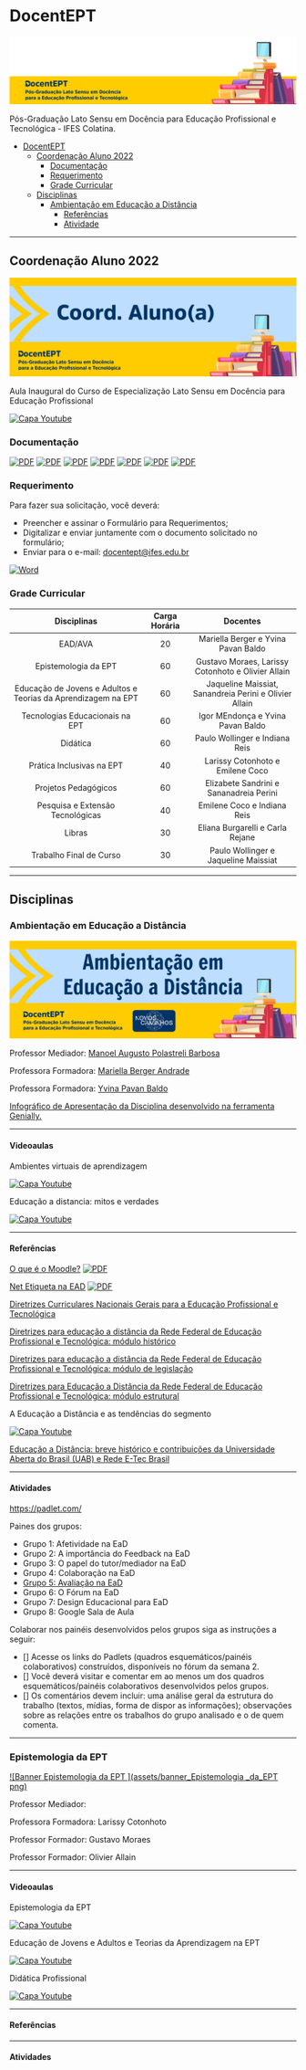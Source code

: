 # DocentEPT

[![Banner DocentEPT](assets/banner_docentept.png)](https://ava.cefor.ifes.edu.br)

Pós-Graduação Lato Sensu em Docência para Educação Profissional e Tecnológica - IFES Colatina.

<!-- TOC -->

- [DocentEPT](#docentept)
    - [Coordenação Aluno 2022](#coordena%C3%A7%C3%A3o-aluno-2022)
        - [Documentação](#documenta%C3%A7%C3%A3o)
        - [Requerimento](#requerimento)
        - [Grade Curricular](#grade-curricular)
    - [Disciplinas](#disciplinas)
        - [Ambientação em Educação a Distância](#ambienta%C3%A7%C3%A3o-em-educa%C3%A7%C3%A3o-a-dist%C3%A2ncia)
            - [Referências](#refer%C3%AAncias)
            - [Atividade](#atividade)

<!-- /TOC -->

---

## Coordenação Aluno 2022

[![Banner Ambientação em Educação a Distância](assets/banner_coordenacao.png)](https://ava.cefor.ifes.edu.br/course/view.php?id=27163)

Aula Inaugural do Curso de Especialização Lato Sensu em Docência para Educação Profissional

[![Capa Youtube](https://img.youtube.com/vi/k4BquTn1h34/mqdefault.jpg)](https://www.youtube.com/watch?v=k4BquTn1h34)

### Documentação

[![PDF](https://img.shields.io/badge/AULA_INAUGURAL-EC1C24?style=for-the-badge&logo=AdobeAcrobatReader&logoColor=white)](assets/aula_inaugural_12_05_2022.pdf) [![PDF](https://img.shields.io/badge/CRONOGRAMA_DAS_DISCIPLINAS-EC1C24?style=for-the-badge&logo=AdobeAcrobatReader&logoColor=white)](assets/Cronograma_das_disciplinas_2022.pdf) [![PDF](https://img.shields.io/badge/CALENDARIO_ACADEMICO-EC1C24?style=for-the-badge&logo=AdobeAcrobatReader&logoColor=white)](assets/Calendario_Academico_2022.pdf) [![PDF](https://img.shields.io/badge/DISTRIBUICAO_DA_EQUIPE_POR_POLO-EC1C24?style=for-the-badge&logo=AdobeAcrobatReader&logoColor=white)](assets/coordenadores_diversos_Mediadores_2022.pdf) [![PDF](https://img.shields.io/badge/PROJETO_PEDAGOGICO-EC1C24?style=for-the-badge&logo=AdobeAcrobatReader&logoColor=white)](assets/projeto_pedagogico.pdf) [![PDF](https://img.shields.io/badge/INSTRUÇÕES_NORMATIVAS-EC1C24?style=for-the-badge&logo=AdobeAcrobatReader&logoColor=white)](assets/instrucoes_normativas_2022.pdf) [![PDF](https://img.shields.io/badge/MANUAL_DO_ALUNO-EC1C24?style=for-the-badge&logo=AdobeAcrobatReader&logoColor=white)](assets/Manual_do_Aluno.pdf)

### Requerimento 

Para fazer sua solicitação, você deverá:

- Preencher e assinar o Formulário para Requerimentos;
- Digitalizar e enviar juntamente com o documento solicitado no formulário;
- Enviar para o e-mail: docentept@ifes.edu.br

[![Word](https://img.shields.io/badge/MODELO_DE_REQUERIMENTO-2B579A?style=for-the-badge&logo=MicrosoftWord&logoColor=white)](assets/Modelo_de_Requerimento.doc)

### Grade Curricular

|                        **Disciplinas**                        | **Carga Horária** |                      **Docentes**                      |
|:-------------------------------------------------------------:|:-----------------:|:------------------------------------------------------:|
|                            EAD/AVA                            |         20        | Mariella Berger e Yvina Pavan Baldo                    |
|                      Epistemologia da EPT                     |         60        | Gustavo Moraes, Larissy Cotonhoto e Olivier Allain     |
| Educação de Jovens e Adultos e Teorias da Aprendizagem na EPT |         60        | Jaqueline Maissiat, Sanandreia Perini e Olivier Allain |
|                Tecnologias Educacionais na EPT                |         60        | Igor MEndonça e Yvina Pavan Baldo                      |
|                            Didática                           |         60        | Paulo Wollinger e Indiana Reis                         |
|                   Prática Inclusivas na EPT                   |         40        | Larissy Cotonhoto e Emilene Coco                       |
|                      Projetos Pedagógicos                     |         60        | Elizabete Sandrini e Sananadreia Perini                |
|                Pesquisa e Extensão Tecnológicas               |         40        | Emilene Coco e Indiana Reis                            |
|                             Libras                            |         30        | Eliana Burgarelli e Carla Rejane                       |
|                    Trabalho Final de Curso                    |         30        | Paulo Wollinger e Jaqueline Maissiat                   |

---

## Disciplinas

### Ambientação em Educação a Distância

[![Banner Ambientação em Educação a Distância](assets/banner_ambientacao_em_educacao_a_distancia.png)](https://ava.cefor.ifes.edu.br/course/view.php?id=27101)

Professor Mediador: [Manoel Augusto Polastreli Barbosa](https://ava.cefor.ifes.edu.br/user/view.php?id=16311&course=27101)

Professora Formadora: [Mariella Berger Andrade](https://ava.cefor.ifes.edu.br/user/view.php?id=75&course=27101)

Professora Formadora: [Yvina Pavan Baldo](https://ava.cefor.ifes.edu.br/user/view.php?id=10&course=27101)

[Infográfico de Apresentação da Disciplina desenvolvido na ferramenta Genially.](https://view.genial.ly/62558271050f22001205fbcb/interactive-content-ead-ava-20221-docentep)

---

#### Videoaulas

Ambientes virtuais de aprendizagem

[![Capa Youtube](https://img.youtube.com/vi/NTkq4rsf5oE/mqdefault.jpg)](https://www.youtube.com/watch?v=NTkq4rsf5oE)

Educação a distancia: mitos e verdades

[![Capa Youtube](https://img.youtube.com/vi/CqBNkek2FVM/mqdefault.jpg)](https://www.youtube.com/watch?v=CqBNkek2FVM)

---

#### Referências

[O que é o Moodle?](https://crescercomeducacao.com.br/o-que-e-o-moodle/) [![PDF](https://img.shields.io/badge/MOODLE-EC1C24?style=for-the-badge&logo=AdobeAcrobatReader&logoColor=white)](assets/moodle.pdf)

[Net Etiqueta na EAD](https://crescercomeducacao.com.br/netiqueta-na-ead/) [![PDF](https://img.shields.io/badge/NETIQUETA_NA_EAD-EC1C24?style=for-the-badge&logo=AdobeAcrobatReader&logoColor=white)](assets/netiqueta.pdf)

[Diretrizes Curriculares Nacionais Gerais para a Educação Profissional e Tecnológica](https://www.in.gov.br/web/dou/-/resolucao-cne/cp-n-1-de-5-de-janeiro-de-2021-297767578)

[Diretrizes para educação a distância da Rede Federal de Educação Profissional e Tecnológica: módulo histórico](http://proedu.rnp.br/handle/123456789/1653)

[Diretrizes para educação a distância da Rede Federal de Educação Profissional e Tecnológica: módulo de legislação](http://proedu.rnp.br/handle/123456789/1655)

[Diretrizes para Educação a Distância da Rede Federal de Educação Profissional e Tecnológica: módulo estrutural](http://proedu.rnp.br/handle/123456789/1654)

A Educação a Distância e as tendências do segmento

[![Capa Youtube](https://img.youtube.com/vi/JP-cejlzLFg/mqdefault.jpg)](https://www.youtube.com/watch?v=JP-cejlzLFg)

[Educação a Distância: breve histórico e contribuições da Universidade Aberta do Brasil (UAB) e Rede E-Tec Brasil](https://www.researchgate.net/publication/324136558_EDUCACAO_A_DISTANCIA_NO_BRASIL_breve_historico_e_contribuicoes_da_Universidade_Aberta_do_Brasil_e_Rede_e-Tec_Brasil)

---

#### Atividades

https://padlet.com/

Paines dos grupos:
- Grupo 1: Afetividade na EaD
- Grupo 2: A importância do Feedback na EaD
- Grupo 3: O papel do tutor/mediador na EaD
- Grupo 4: Colaboração na EaD 
- [Grupo 5: Avaliação na EaD](https://crescercomeducacao.com.br/avaliacao-no-ead/) 
- Grupo 6: O Fórum na EaD
- Grupo 7: Design Educacional para EaD
- Grupo 8: Google Sala de Aula

Colaborar nos painéis desenvolvidos pelos grupos siga as instruções a seguir:

- [] Acesse os links do Padlets (quadros esquemáticos/painéis colaborativos) construídos, disponíveis no fórum da semana 2. 
- [] Você deverá visitar e comentar em ao menos um dos quadros esquemáticos/painéis colaborativos desenvolvidos pelos grupos.
- [] Os comentários devem incluir: uma análise geral da estrutura do trabalho (textos, mídias, forma de dispor as informações); observações sobre as relações entre os trabalhos do grupo analisado e o de quem comenta. 

---

### Epistemologia da EPT 

[![Banner Epistemologia da EPT ](assets/banner_Epistemologia _da_EPT png)]()

Professor Mediador: 

Professora Formadora: Larissy Cotonhoto

Professor Formador: Gustavo Moraes

Professor Formador: Olivier Allain

---

#### Videoaulas

Epistemologia da EPT

[![Capa Youtube](https://img.youtube.com/vi/XgXLCR1mc4w/mqdefault.jpg)](https://www.youtube.com/watch?v=XgXLCR1mc4w)

Educação de Jovens e Adultos e Teorias da Aprendizagem na EPT

[![Capa Youtube](https://img.youtube.com/vi/USApQX3rzVU/mqdefault.jpg)](https://www.youtube.com/watch?v=USApQX3rzVU)

Didática Profissional

[![Capa Youtube](https://img.youtube.com/vi/cdu51E3iqvU/mqdefault.jpg)](https://www.youtube.com/watch?v=cdu51E3iqvU)

---

#### Referências

---

#### Atividades